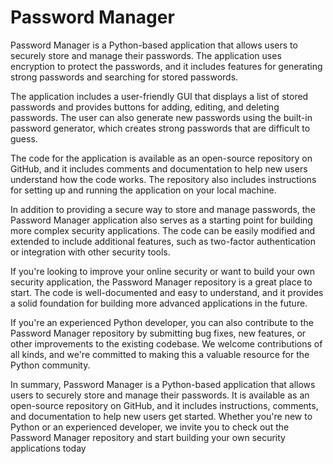 # Password Manager

Password Manager is a Python-based application that allows users to securely store and manage their passwords. The application uses encryption to protect the passwords, and it includes features for generating strong passwords and searching for stored passwords.

The application includes a user-friendly GUI that displays a list of stored passwords and provides buttons for adding, editing, and deleting passwords. The user can also generate new passwords using the built-in password generator, which creates strong passwords that are difficult to guess.

The code for the application is available as an open-source repository on GitHub, and it includes comments and documentation to help new users understand how the code works. The repository also includes instructions for setting up and running the application on your local machine.

In addition to providing a secure way to store and manage passwords, the Password Manager application also serves as a starting point for building more complex security applications. The code can be easily modified and extended to include additional features, such as two-factor authentication or integration with other security tools.

If you're looking to improve your online security or want to build your own security application, the Password Manager repository is a great place to start. The code is well-documented and easy to understand, and it provides a solid foundation for building more advanced applications in the future.

If you're an experienced Python developer, you can also contribute to the Password Manager repository by submitting bug fixes, new features, or other improvements to the existing codebase. We welcome contributions of all kinds, and we're committed to making this a valuable resource for the Python community.

In summary, Password Manager is a Python-based application that allows users to securely store and manage their passwords. It is available as an open-source repository on GitHub, and it includes instructions, comments, and documentation to help new users get started. Whether you're new to Python or an experienced developer, we invite you to check out the Password Manager repository and start building your own security applications today